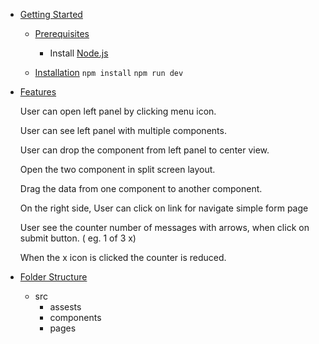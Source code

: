 - [Getting Started](#getting-started)
  - [Prerequisites](#prerequisites)
    - Install [Node.js](https://nodejs.org/) 

  - [Installation](#installation)
        `npm install`
        `npm run dev`

- [Features](#features)
 
    User can open left panel by clicking menu icon.

    User can see left panel with multiple components.

    User can drop the component from left panel to center view.

    Open the two component in split screen layout.

    Drag the data from one component to another component.

    On the right side, User can click on link for navigate simple form page

    User see the counter number of messages with arrows, when click on submit button. ( eg. 1 of 3 x)

    When the x icon is clicked the counter is reduced.

- [Folder Structure](#folder-structure)
    - src
        - assests
        - components
        - pages

